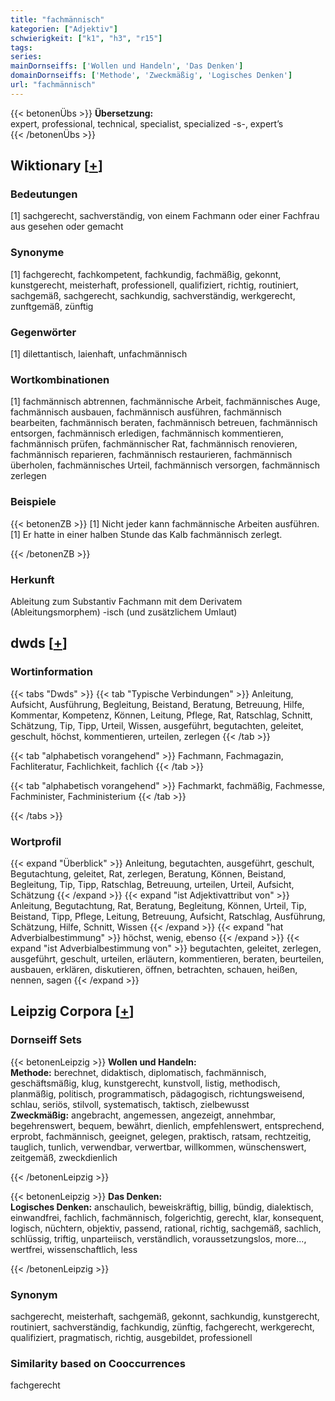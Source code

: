 ```yaml
---
title: "fachmännisch"
kategorien: ["Adjektiv"]
schwierigkeit: ["k1", "h3", "r15"]
tags:
series:
mainDornseiffs: ['Wollen und Handeln', 'Das Denken']
domainDornseiffs: ['Methode', 'Zweckmäßig', 'Logisches Denken']
url: "fachmännisch"
---
```


{{< betonenÜbs >}}
**Übersetzung:**  
expert, professional, technical, specialist, specialized -s-, expert’s  
{{< /betonenÜbs >}}

## Wiktionary [[+](https://de.wiktionary.org/wiki/fachmännisch)]

### Bedeutungen
[1] sachgerecht, sachverständig, von einem Fachmann oder einer Fachfrau aus gesehen oder gemacht  

### Synonyme
[1] fachgerecht, fachkompetent, fachkundig, fachmäßig, gekonnt, kunstgerecht, meisterhaft, professionell, qualifiziert, richtig, routiniert, sachgemäß, sachgerecht, sachkundig, sachverständig, werkgerecht, zunftgemäß, zünftig  

### Gegenwörter
[1] dilettantisch, laienhaft, unfachmännisch  

### Wortkombinationen
[1] fachmännisch abtrennen, fachmännische Arbeit, fachmännisches Auge, fachmännisch ausbauen, fachmännisch ausführen, fachmännisch bearbeiten, fachmännisch beraten, fachmännisch betreuen, fachmännisch entsorgen, fachmännisch erledigen, fachmännisch kommentieren, fachmännisch prüfen, fachmännischer Rat, fachmännisch renovieren, fachmännisch reparieren, fachmännisch restaurieren, fachmännisch überholen, fachmännisches Urteil, fachmännisch versorgen, fachmännisch zerlegen  

### Beispiele
{{< betonenZB >}}
[1] Nicht jeder kann fachmännische Arbeiten ausführen.  
[1] Er hatte in einer halben Stunde das Kalb fachmännisch zerlegt.  

{{< /betonenZB >}}
### Herkunft
Ableitung zum Substantiv Fachmann mit dem Derivatem (Ableitungsmorphem) -isch (und zusätzlichem Umlaut)  



## dwds [[+](https://www.dwds.de/wb/fachmännisch)]

### Wortinformation
{{< tabs "Dwds" >}}
{{< tab "Typische Verbindungen" >}}
Anleitung, Aufsicht, Ausführung, Begleitung, Beistand, Beratung, Betreuung, Hilfe, Kommentar, Kompetenz, Können, Leitung, Pflege, Rat, Ratschlag, Schnitt, Schätzung, Tip, Tipp, Urteil, Wissen, ausgeführt, begutachten, geleitet, geschult, höchst, kommentieren, urteilen, zerlegen
{{< /tab >}}

{{< tab "alphabetisch vorangehend" >}}
Fachmann, Fachmagazin, Fachliteratur, Fachlichkeit, fachlich
{{< /tab >}}

{{< tab "alphabetisch vorangehend" >}}
Fachmarkt, fachmäßig, Fachmesse, Fachminister, Fachministerium
{{< /tab >}}

{{< /tabs >}}

### Wortprofil
{{< expand "Überblick" >}} Anleitung, begutachten, ausgeführt, geschult, Begutachtung, geleitet, Rat, zerlegen, Beratung, Können, Beistand, Begleitung, Tip, Tipp, Ratschlag, Betreuung, urteilen, Urteil, Aufsicht, Schätzung {{< /expand >}}
{{< expand "ist Adjektivattribut von" >}} Anleitung, Begutachtung, Rat, Beratung, Begleitung, Können, Urteil, Tip, Beistand, Tipp, Pflege, Leitung, Betreuung, Aufsicht, Ratschlag, Ausführung, Schätzung, Hilfe, Schnitt, Wissen {{< /expand >}}
{{< expand "hat Adverbialbestimmung" >}} höchst, wenig, ebenso {{< /expand >}}
{{< expand "ist Adverbialbestimmung von" >}} begutachten, geleitet, zerlegen, ausgeführt, geschult, urteilen, erläutern, kommentieren, beraten, beurteilen, ausbauen, erklären, diskutieren, öffnen, betrachten, schauen, heißen, nennen, sagen {{< /expand >}}

## Leipzig Corpora [[+](https://corpora.uni-leipzig.de/en/res?word=fachmännisch&corpusId=deu_newscrawl-public_2018)]

### Dornseiff Sets
{{< betonenLeipzig >}}
**Wollen und Handeln:**  
**Methode:** berechnet, didaktisch, diplomatisch, fachmännisch, geschäftsmäßig, klug, kunstgerecht, kunstvoll, listig, methodisch, planmäßig, politisch, programmatisch, pädagogisch, richtungsweisend, schlau, seriös, stilvoll, systematisch, taktisch, zielbewusst  
**Zweckmäßig:** angebracht, angemessen, angezeigt, annehmbar, begehrenswert, bequem, bewährt, dienlich, empfehlenswert, entsprechend, erprobt, fachmännisch, geeignet, gelegen, praktisch, ratsam, rechtzeitig, tauglich, tunlich, verwendbar, verwertbar, willkommen, wünschenswert, zeitgemäß, zweckdienlich  

{{< /betonenLeipzig >}}


{{< betonenLeipzig >}}
**Das Denken:**  
**Logisches Denken:** anschaulich, beweiskräftig, billig, bündig, dialektisch, einwandfrei, fachlich, fachmännisch, folgerichtig, gerecht, klar, konsequent, logisch, nüchtern, objektiv, passend, rational, richtig, sachgemäß, sachlich, schlüssig, triftig, unparteiisch, verständlich, voraussetzungslos, more..., wertfrei, wissenschaftlich, less  

{{< /betonenLeipzig >}}

### Synonym
sachgerecht, meisterhaft, sachgemäß, gekonnt, sachkundig, kunstgerecht, routiniert, sachverständig, fachkundig, zünftig, fachgerecht, werkgerecht, qualifiziert, pragmatisch, richtig, ausgebildet, professionell


### Similarity based on Cooccurrences
fachgerecht

